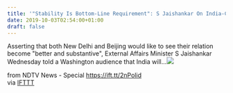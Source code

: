 ```yaml
---
title: '"Stability Is Bottom-Line Requirement": S Jaishankar On India-China Ties'
date: 2019-10-03T02:54:00+01:00
draft: false
---
```


Asserting that both New Delhi and Beijing would like to see their relation become "better and substantive", External Affairs Minister S Jaishankar Wednesday told a Washington audience that India will...![](http://feeds.feedburner.com/~r/NDTV-LatestNews/~4/_no2EOhCO-g)  
  
from NDTV News - Special https://ift.tt/2nPolid  
via [IFTTT](https://ifttt.com/?ref=da&site=blogger)